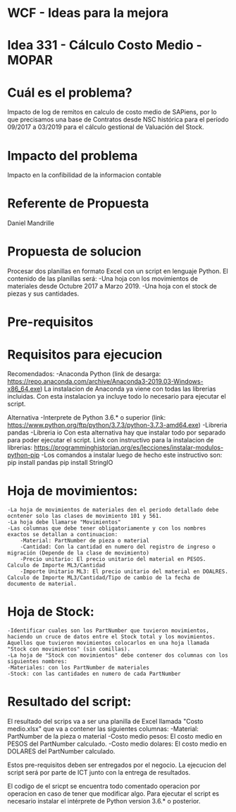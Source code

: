 # WCF - Ideas para la mejora

# Idea 331 - Cálculo Costo Medio - MOPAR

# Cuál es el problema?
Impacto de log de remitos en calculo de costo medio de SAPiens, por lo que precisamos una base de Contratos desde NSC histórica para el período 09/2017 a 03/2019 para el cálculo gestional de Valuación del Stock.

# Impacto del problema
​Impacto en la confibilidad de la informacion contable

# Referente de Propuesta
Daniel Mandrille

# Propuesta de solucion

Procesar dos planillas en formato Excel con un script en lenguaje Python.
El contenido de las planillas será:
 -Una hoja con los movimientos de materiales desde Octubre 2017 a Marzo 2019.
 -Una hoja con el stock de piezas y sus cantidades.

# Pre-requisitos

# Requisitos para ejecucion
Recomendados:
    -Anaconda Python (link de desarga: https://repo.anaconda.com/archive/Anaconda3-2019.03-Windows-x86_64.exe)
La instalacion de Anaconda ya viene con todas las librerias incluidas. Con esta instalacion ya incluye todo lo necesario para ejecutar el script.

Alternativa
    -Interprete de Python 3.6.* o superior (link: https://www.python.org/ftp/python/3.7.3/python-3.7.3-amd64.exe)
    -Libreria pandas
    -Libreria io
Con esta alternativa hay que instalar todo por separado para poder ejecutar el script.
Link con instructivo para la instalacion de librerias: https://programminghistorian.org/es/lecciones/instalar-modulos-python-pip
    -Los comandos a instalar luego de hecho este instructivo son:
    pip install pandas
    pip install StringIO

# Hoja de movimientos:
    -La hoja de movimientos de materiales den el periodo detallado debe ocntener solo las clases de movimiento 101 y 561.
    -La hoja debe llamarse "Movimientos"
    -Las columnas que debe tener obligatoriamente y con los nombres exactos se detallan a continuacion:
        -Material: PartNumber de pieza o material
        -Cantidad: Con la cantidad en numero del registro de ingreso o migración (Depende de la clase de movimiento)
        -Precio unitario: El precio unitario del material en PESOS. Calculo de Importe ML3/Cantidad
        -Importe Unitario ML3: El precio unitario del material en DOALRES. Calculo de Importe ML3/Cantidad/Tipo de cambio de la fecha de         documento de material.



# Hoja de Stock:
    -Identificar cuales son los PartNumber que tuvieron movimientos, haciendo un cruce de datos entre el Stock total y los movimientos. Aquellos que tuvieron movimientos colocarlos en una hoja llamada "Stock con movimientos" (sin comillas).
    -La hoja de "Stock con movimientos" debe contener dos columnas con los siguientes nombres:
    -Materiales: con los PartNumber de materiales
    -Stock: con las cantidades en numero de cada PartNumber

# Resultado del script:
El resultado del scrips va a ser una planilla de Excel llamada "Costo medio.xlsx" que va a contener las siguientes columnas:
    -Material: PartNumber de la pieza o material
    -Costo medio pesos: El costo medio en PESOS del PartNumber calculado.
    -Costo medio dolares: El costo medio en DOLARES del PartNumber calculado.

Estos pre-requisitos deben ser entregados por el negocio. La ejecucion del script será por parte de ICT junto con la entrega de resultados.


El codigo de el sricpt se encuentra todo comentado operacion por operacion en caso de tener que modificar algo.
Para ejecutar el script es necesario instalar el intérprete de Python version 3.6.* o posterior.




